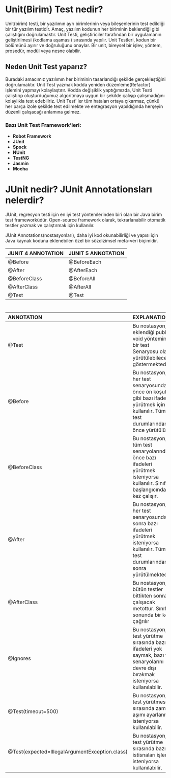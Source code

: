 # Unit(Birim) Test nedir?
Unit(birim) testi, bir yazılımın ayrı birimlerinin veya bileşenlerinin test edildiği bir tür yazılım testidir. Amaç, yazılım kodunun her biriminin beklendiği gibi çalıştığını doğrulamaktır. 
Unit Testi, geliştiriciler tarafından bir uygulamanın geliştirilmesi (kodlama aşaması) sırasında yapılır. Unit Testleri, kodun bir bölümünü ayırır ve doğruluğunu onaylar. 
Bir unit, bireysel bir işlev, yöntem, prosedür, modül veya nesne olabilir.

## Neden Unit Test yaparız?
Buradaki amacımız yazılımın her biriminin tasarlandığı şekilde gerçekleştiğini doğrulamaktır.
Unit Test yazmak kodda yeniden düzenleme(Refactor) işlemini yapmayı kolaylaştırır.
Kodda değişiklik yaptığımızda, Unit Testi çalıştırıp oluşturduğumuz algoritmaya uygun bir şekilde 
çalışıp çalışmadığını kolaylıkla test edebiliriz. 
Unit Test’ ler tüm hataları ortaya çıkarmaz, 
çünkü her parça izole şekilde test edilmekte ve entegrasyon yapıldığında herşeyin düzenli çalışacağı anlamına gelmez.

### Bazı Unit Test Framework’leri:
- **Robot Framework**
- **JUnit**
- **Spock**
- **NUnit**
- **TestNG**
- **Jasmin**
- **Mocha**


# JUnit nedir? JUnit Annotationsları nelerdir?
JUnit, regresyon testi için en iyi test yöntemlerinden biri olan bir Java birim test frameworküdür.
Open-source framework olarak, tekrarlanabilir otomatik testler yazmak ve çalıştırmak için kullanılır.

JUnit Annotations(nostasyonları), daha iyi kod okunabilirliği ve yapısı için Java kaynak koduna eklenebilen özel 
bir sözdizimsel meta-veri biçimidir.

| **JUNIT 4 ANNOTATION** | **JUNIT 5 ANNOTATION** |
| :-------- | :------- | 
| @Before	 | @BeforeEach | 
| @After	 | @AfterEach | 
| @BeforeClass	 | @BeforeAll | 
| @AfterClass	 | @AfterAll | 
| @Test	 | @Test | 

# 

	
| **ANNOTATION** | **EXPLANATION** |
| :-------- | :------- | 
| @Test		 | Bu nostasyon, eklendiği public void yönteminin bir test Senaryosu olarak yürütülebileceğini göstermektedir. | 
| @Before		 | Bu nostasyon, her test senaryosundan önce ön koşullar gibi bazı ifadeleri yürütmek için kullanılır. Tüm test durumlarından önce yürütülür. | 
| @BeforeClass		 | Bu nostasyon, tüm test senaryolarından önce bazı ifadeleri yürütmek isteniyorsa kullanılır. Sınıfın başlangıcında bir kez çalışır. | 
| @After		 | Bu nostasyon, her test senaryosundan sonra bazı ifadeleri yürütmek isteniyorsa kullanılır. Tüm test durumlarından sonra yürütülmektedir. | 
| @AfterClass		 | Bu nostasyon, bütün testler bittikten sonra çalışacak metottur. Sınıfın sonunda bir kez çağrılır | 
| @Ignores		 | Bu nostasyon, test yürütme sırasında bazı ifadeleri yok saymak, bazı test senaryolarını devre dışı bırakmak isteniyorsa kullanılabilir. | 
| @Test(timeout=500)		 | Bu nostasyon, test yürütmesi sırasında zaman aşımı ayarlanması isteniyorsa kullanılabilir. | 
| @Test(expected=IllegalArgumentException.class)		 | Bu nostasyon, test yürütme sırasında bazı istisnaları işlemek isteniyorsa kullanılabilir. | 

